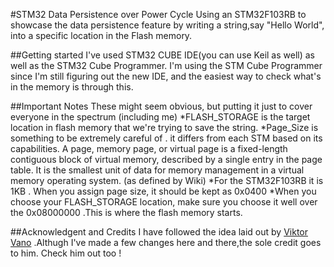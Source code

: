 #STM32 Data Persistence over Power Cycle 
 Using an STM32F103RB to showcase the data persistence feature by writing a string,say "Hello World", into a specific location in the  Flash memory.

 ##Getting started 
 I've used STM32 CUBE IDE(you can use Keil as well) as well as the STM32 Cube Programmer. I'm using the STM Cube Programmer since I'm still figuring out the new IDE, and the easiest way to check what's in the memory is through this.

 ##Important Notes
 These might seem obvious, but putting it just to cover everyone in the spectrum (including me)
 *FLASH_STORAGE is the target location in flash memory that we're trying to save the string.
 *Page_Size is something to be extremely careful of . it differs from each STM based on its capabilities. A page, memory page, or virtual page is a fixed-length contiguous block of virtual memory, described by a single entry in the page table. It is the smallest unit of data for memory management in a virtual memory operating system. (as defined by Wiki)
 *For the STM32F103RB it is 1KB . When you assign page size, it should be kept as 0x0400
 *When you choose your FLASH_STORAGE location, make sure you choose it well over the 0x08000000 .This is where the flash memory starts.
 

 ##Acknowledgent and Credits
 I have followed the idea laid out by [Viktor Vano](https://github.com/viktorvano) .Althugh I've made a few changes here and there,the sole credit goes to him. Check him out too !
